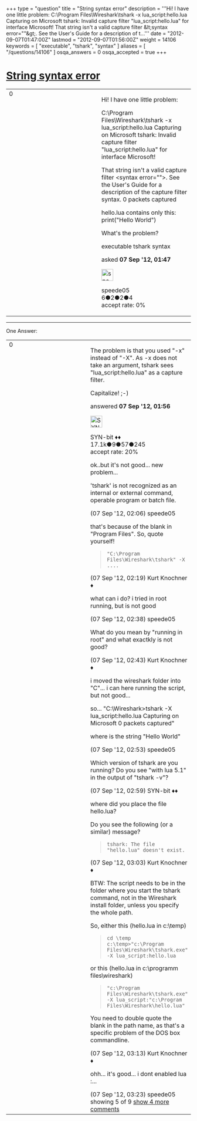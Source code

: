 +++
type = "question"
title = "String syntax error"
description = '''Hi! I have one little problem: C:&#92;Program Files&#92;Wireshark&#92;tshark -x lua_script:hello.lua Capturing on Microsoft tshark: Invalid capture filter &quot;lua_script:hello.lua&quot; for interface Microsoft! That string isn&#x27;t a valid capture filter &amp;lt;syntax error=&quot;&quot;&amp;gt;. See the User&#x27;s Guide for a description of t...'''
date = "2012-09-07T01:47:00Z"
lastmod = "2012-09-07T01:56:00Z"
weight = 14106
keywords = [ "executable", "tshark", "syntax" ]
aliases = [ "/questions/14106" ]
osqa_answers = 0
osqa_accepted = true
+++

<div class="headNormal">

# [String syntax error](/questions/14106/string-syntax-error)

</div>

<div id="main-body">

<div id="askform">

<table id="question-table" style="width:100%;"><colgroup><col style="width: 50%" /><col style="width: 50%" /></colgroup><tbody><tr class="odd"><td style="width: 30px; vertical-align: top"><div class="vote-buttons"><div id="post-14106-score" class="post-score" title="current number of votes">0</div><div id="favorite-count" class="favorite-count"></div></div></td><td><div id="item-right"><div class="question-body"><p>Hi! I have one little problem:</p><p>C:\Program Files\Wireshark\tshark -x lua_script:hello.lua Capturing on Microsoft tshark: Invalid capture filter "lua_script:hello.lua" for interface Microsoft!</p><p>That string isn't a valid capture filter &lt;syntax error=""&gt;. See the User's Guide for a description of the capture filter syntax. 0 packets captured</p><p>hello.lua contains only this: print("Hello World")</p><p>What's the problem?</p></div><div id="question-tags" class="tags-container tags">executable tshark syntax</div><div id="question-controls" class="post-controls"></div><div class="post-update-info-container"><div class="post-update-info post-update-info-user"><p>asked <strong>07 Sep '12, 01:47</strong></p><img src="https://secure.gravatar.com/avatar/5c2ae72f5684890320d7616b442365a3?s=32&amp;d=identicon&amp;r=g" class="gravatar" width="32" height="32" alt="speede05&#39;s gravatar image" /><p>speede05<br />
<span class="score" title="6 reputation points">6</span><span title="2 badges"><span class="badge1">●</span><span class="badgecount">2</span></span><span title="2 badges"><span class="silver">●</span><span class="badgecount">2</span></span><span title="4 badges"><span class="bronze">●</span><span class="badgecount">4</span></span><br />
<span class="accept_rate" title="Rate of the user&#39;s accepted answers">accept rate:</span> <span title="speede05 has no accepted answers">0%</span></p></div></div><div id="comments-container-14106" class="comments-container"></div><div id="comment-tools-14106" class="comment-tools"></div><div class="clear"></div><div id="comment-14106-form-container" class="comment-form-container"></div><div class="clear"></div></div></td></tr></tbody></table>

------------------------------------------------------------------------

<div class="tabBar">

<span id="sort-top"></span>

<div class="headQuestions">

One Answer:

</div>

</div>

<span id="14107"></span>

<div id="answer-container-14107" class="answer accepted-answer">

<table style="width:100%;"><colgroup><col style="width: 50%" /><col style="width: 50%" /></colgroup><tbody><tr class="odd"><td style="width: 30px; vertical-align: top"><div class="vote-buttons"><div id="post-14107-score" class="post-score" title="current number of votes">0</div></div></td><td><div class="item-right"><div class="answer-body"><p>The problem is that you used "-x" instead of "-X". As -x does not take an argument, tshark sees "lua_script:hello.lua" as a capture filter.</p><p>Capitalize! ;-)</p></div><div class="answer-controls post-controls"></div><div class="post-update-info-container"><div class="post-update-info post-update-info-user"><p>answered <strong>07 Sep '12, 01:56</strong></p><img src="https://secure.gravatar.com/avatar/7901a94d8fdd1f9f47cda9a32fcfa177?s=32&amp;d=identicon&amp;r=g" class="gravatar" width="32" height="32" alt="SYN-bit&#39;s gravatar image" /><p>SYN-bit ♦♦<br />
<span class="score" title="17094 reputation points"><span>17.1k</span></span><span title="9 badges"><span class="badge1">●</span><span class="badgecount">9</span></span><span title="57 badges"><span class="silver">●</span><span class="badgecount">57</span></span><span title="245 badges"><span class="bronze">●</span><span class="badgecount">245</span></span><br />
<span class="accept_rate" title="Rate of the user&#39;s accepted answers">accept rate:</span> <span title="SYN-bit has 174 accepted answers">20%</span></p></div></div><div id="comments-container-14107" class="comments-container"><span id="14108"></span><div id="comment-14108" class="comment"><div id="post-14108-score" class="comment-score"></div><div class="comment-text"><p>ok..but it's not good... new problem...</p><p>'tshark' is not recognized as an internal or external command, operable program or batch file.</p></div><div id="comment-14108-info" class="comment-info"><span class="comment-age">(07 Sep '12, 02:06)</span> speede05</div></div><span id="14109"></span><div id="comment-14109" class="comment"><div id="post-14109-score" class="comment-score"></div><div class="comment-text"><p>that's because of the blank in "Program Files". So, quote yourself!</p><blockquote><p><code>"C:\Program Files\Wireshark\tshark" -X ....</code></p></blockquote></div><div id="comment-14109-info" class="comment-info"><span class="comment-age">(07 Sep '12, 02:19)</span> Kurt Knochner ♦</div></div><span id="14111"></span><div id="comment-14111" class="comment"><div id="post-14111-score" class="comment-score"></div><div class="comment-text"><p>what can i do? i tried in root running, but is not good</p></div><div id="comment-14111-info" class="comment-info"><span class="comment-age">(07 Sep '12, 02:38)</span> speede05</div></div><span id="14112"></span><div id="comment-14112" class="comment"><div id="post-14112-score" class="comment-score"></div><div class="comment-text"><p>What do you mean by "running in root" and what exactkly is not good?</p></div><div id="comment-14112-info" class="comment-info"><span class="comment-age">(07 Sep '12, 02:43)</span> Kurt Knochner ♦</div></div><span id="14113"></span><div id="comment-14113" class="comment"><div id="post-14113-score" class="comment-score"></div><div class="comment-text"><p>i moved the wireshark folder into "C"... i can here running the script, but not good...</p><p>so... "C:\Wireshark&gt;tshark -X lua_script:hello.lua Capturing on Microsoft 0 packets captured"</p><p>where is the string "Hello World"</p></div><div id="comment-14113-info" class="comment-info"><span class="comment-age">(07 Sep '12, 02:53)</span> speede05</div></div><span id="14114"></span><div id="comment-14114" class="comment not_top_scorer"><div id="post-14114-score" class="comment-score"></div><div class="comment-text"><p>Which version of tshark are you running? Do you see "with lua 5.1" in the output of "tshark -v"?</p></div><div id="comment-14114-info" class="comment-info"><span class="comment-age">(07 Sep '12, 02:59)</span> SYN-bit ♦♦</div></div><span id="14115"></span><div id="comment-14115" class="comment not_top_scorer"><div id="post-14115-score" class="comment-score"></div><div class="comment-text"><p>where did you place the file hello.lua?</p><p>Do you see the following (or a similar) message?</p><blockquote><p><code>tshark: The file "hello.lua" doesn't exist.</code></p></blockquote></div><div id="comment-14115-info" class="comment-info"><span class="comment-age">(07 Sep '12, 03:03)</span> Kurt Knochner ♦</div></div><span id="14116"></span><div id="comment-14116" class="comment not_top_scorer"><div id="post-14116-score" class="comment-score"></div><div class="comment-text"><p>BTW: The script needs to be in the folder where you start the tshark command, not in the Wireshark install folder, unless you specify the whole path.</p><p>So, either this (hello.lua in c:\temp)</p><blockquote><p><code>cd \temp</code><br />
<code>c:\temp&gt;"c:\Program Files\Wireshark\tshark.exe" -X lua_script:hello.lua</code></p></blockquote><p>or this (hello.lua in c:\programm files\wireshark)</p><blockquote><p><code>"c:\Program Files\Wireshark\tshark.exe" -X lua_script:"c:\Program Files\Wireshark\hello.lua"</code></p></blockquote><p>You need to double quote the blank in the path name, as that's a specific problem of the DOS box commandline.</p></div><div id="comment-14116-info" class="comment-info"><span class="comment-age">(07 Sep '12, 03:13)</span> Kurt Knochner ♦</div></div><span id="14117"></span><div id="comment-14117" class="comment not_top_scorer"><div id="post-14117-score" class="comment-score"></div><div class="comment-text"><p>ohh... it's good... i dont enabled lua :...</p></div><div id="comment-14117-info" class="comment-info"><span class="comment-age">(07 Sep '12, 03:23)</span> speede05</div></div></div><div id="comment-tools-14107" class="comment-tools"><span class="comments-showing"> showing 5 of 9 </span> <a href="#" class="show-all-comments-link">show 4 more comments</a></div><div class="clear"></div><div id="comment-14107-form-container" class="comment-form-container"></div><div class="clear"></div></div></td></tr></tbody></table>

</div>

<div class="paginator-container-left">

</div>

</div>

</div>

